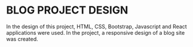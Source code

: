 # BLOG PROJECT DESIGN

In the design of this project, HTML, CSS, Bootstrap, Javascript and React applications were used. In the project, a responsive design of a blog site was created.
